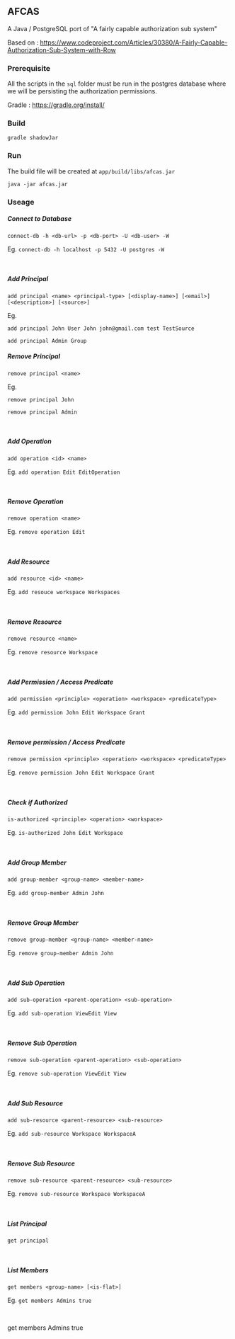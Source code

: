 
## AFCAS

A Java / PostgreSQL port of "A fairly capable authorization sub system"

Based on : https://www.codeproject.com/Articles/30380/A-Fairly-Capable-Authorization-Sub-System-with-Row

### Prerequisite

All the scripts in the `sql` folder must be run in the postgres database where we will be persisting the authorization permissions.

Gradle : https://gradle.org/install/

### Build

``gradle shadowJar``

### Run

The build file will be created at `app/build/libs/afcas.jar`

```java -jar afcas.jar```

### Useage

##### Connect to Database
```
connect-db -h <db-url> -p <db-port> -U <db-user> -W
```

Eg.
``connect-db -h localhost -p 5432 -U postgres -W``

<br/>

##### Add Principal 
```
add principal <name> <principal-type> [<display-name>] [<email>] [<description>] [<source>]
```

Eg.

``add principal John User John john@gmail.com test TestSource``

``add principal Admin Group ``
<br/>

##### Remove Principal
```
remove principal <name>
```

Eg.

``remove principal John``

``remove principal Admin ``

<br/>

##### Add Operation 
```
add operation <id> <name>
```

Eg.
``add operation Edit EditOperation``

<br/>

##### Remove Operation
```
remove operation <name>
```

Eg.
``remove operation Edit``

<br/>

##### Add Resource 
```
add resource <id> <name>
```

Eg.
``add resouce workspace Workspaces``

<br/>

##### Remove Resource
```
remove resource <name>
```

Eg.
``remove resource Workspace``

<br/>

##### Add Permission / Access Predicate
```
add permission <principle> <operation> <workspace> <predicateType>
```

Eg.
``add permission John Edit Workspace Grant``

<br/>

##### Remove permission / Access Predicate
```
remove permission <principle> <operation> <workspace> <predicateType>
```

Eg.
``remove permission John Edit Workspace Grant``

<br/>

##### Check if Authorized
```
is-authorized <principle> <operation> <workspace>
```

Eg.
``is-authorized John Edit Workspace``

<br/>

##### Add Group Member
```
add group-member <group-name> <member-name>
```

Eg.
``add group-member Admin John``

<br/>

##### Remove Group Member
```
remove group-member <group-name> <member-name>
```

Eg.
``remove group-member Admin John``

<br/>

##### Add Sub Operation
```
add sub-operation <parent-operation> <sub-operation>
```

Eg.
``add sub-operation ViewEdit View``

<br/>

##### Remove Sub Operation
```
remove sub-operation <parent-operation> <sub-operation>
```

Eg.
``remove sub-operation ViewEdit View``

<br/>

##### Add Sub Resource
```
add sub-resource <parent-resource> <sub-resource>
```

Eg.
``add sub-resource Workspace WorkspaceA``

<br/>

##### Remove Sub Resource
```
remove sub-resource <parent-resource> <sub-resource>
```

Eg.
``remove sub-resource Workspace WorkspaceA``

<br/>

##### List Principal
```
get principal
```

<br/>

##### List Members
```
get members <group-name> [<is-flat>]
```

Eg.
``get members Admins true``

<br/>

get members Admins true
